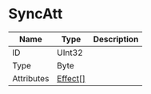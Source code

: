 # SyncAtt

|Name|Type|Description|
|---|---|---|
|ID|UInt32||
|Type|Byte||
|Attributes|[Effect[]](./Effect.md)||
